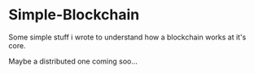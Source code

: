# Simple-Blockchain


Some simple stuff i wrote to understand how a blockchain works at it's core.

Maybe a distributed one coming soo...
